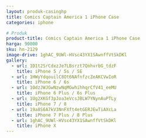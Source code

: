 ```yaml
---
layout: produk-casinghp
title: Comics Captain America 1 iPhone Case
categories: iphone

# Produk
product-title: Comics Captain America 1 iPhone Case
harga: 90000
sku: hn-2129
image-drive: 1ghAC_9UWl-HVsc43YX1SAwnffVtSkDKl
gallery:
  - url: 1D1t2SrCdxzJe7LBsrzt7QnhvrbG_tdzF
    title: iPhone 5 / 5s / SE
  - url: 1HWyYdqouilC8Ot6NAfnfzcZeAKCVwIoR
    title: iPhone 6 / 6s
  - url: 1OdzJWJGwNzwNqMGwhihhqrCfV41_eeMU
    title: iPhone 6 Plus / 6s Plus
  - url: 1Ug2XKGf3pJoa3eVcsJBLW7YNynAuPTLy
    title: iPhone 7 / 8
  - url: 19a8S6A7kV3NnFXft4etGERJEwTiAXcLa
    title: iPhone 7 Plus / 8 Plus
  - url: 1ghAC_9UWl-HVsc43YX1SAwnffVtSkDKl
    title: iPhone X
---
```

